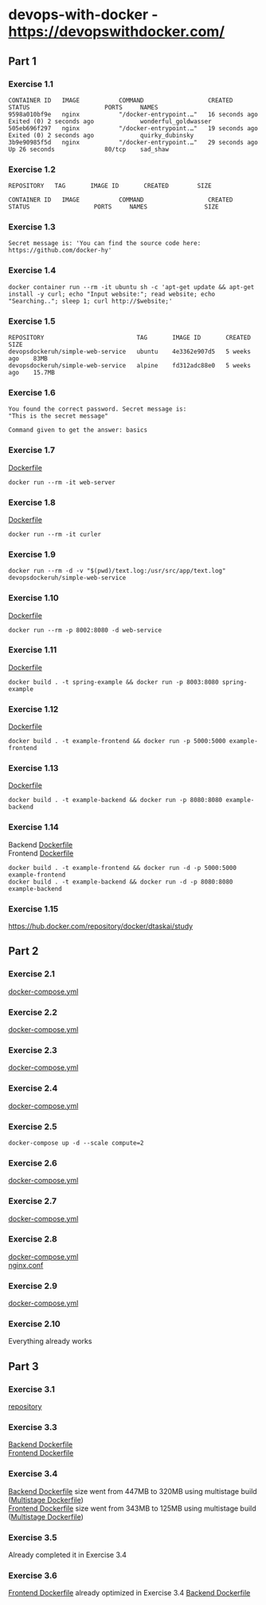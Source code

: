 # devops-with-docker - https://devopswithdocker.com/

## Part 1

### Exercise 1.1

```
CONTAINER ID   IMAGE           COMMAND                  CREATED          STATUS                     PORTS     NAMES
9598a010bf9e   nginx           "/docker-entrypoint.…"   16 seconds ago   Exited (0) 2 seconds ago             wonderful_goldwasser
505eb696f297   nginx           "/docker-entrypoint.…"   19 seconds ago   Exited (0) 2 seconds ago             quirky_dubinsky
3b9e90985f5d   nginx           "/docker-entrypoint.…"   29 seconds ago   Up 26 seconds              80/tcp    sad_shaw
```

### Exercise 1.2

```
REPOSITORY   TAG       IMAGE ID       CREATED        SIZE

CONTAINER ID   IMAGE           COMMAND                  CREATED      STATUS                  PORTS     NAMES                SIZE
```

### Exercise 1.3

```
Secret message is: 'You can find the source code here: https://github.com/docker-hy'
```

### Exercise 1.4

```
docker container run --rm -it ubuntu sh -c 'apt-get update && apt-get install -y curl; echo "Input website:"; read website; echo "Searching.."; sleep 1; curl http://$website;'
```

### Exercise 1.5

```
REPOSITORY                          TAG       IMAGE ID       CREATED        SIZE
devopsdockeruh/simple-web-service   ubuntu    4e3362e907d5   5 weeks ago    83MB
devopsdockeruh/simple-web-service   alpine    fd312adc88e0   5 weeks ago    15.7MB
```

### Exercise 1.6

```
You found the correct password. Secret message is:
"This is the secret message"

Command given to get the answer: basics
```

### Exercise 1.7

[Dockerfile](part1/1.7/Dockerfile)

```
docker run --rm -it web-server
```

### Exercise 1.8

[Dockerfile](part1/1.8/Dockerfile)

```
docker run --rm -it curler
```

### Exercise 1.9

```
docker run --rm -d -v "$(pwd)/text.log:/usr/src/app/text.log" devopsdockeruh/simple-web-service
```

### Exercise 1.10

[Dockerfile](part1/1.7/Dockerfile)

```
docker run --rm -p 8002:8080 -d web-service
```

### Exercise 1.11

[Dockerfile](part1/1.11/Dockerfile)

```
docker build . -t spring-example && docker run -p 8003:8080 spring-example
```

### Exercise 1.12

[Dockerfile](part1/1.12/Dockerfile)

```
docker build . -t example-frontend && docker run -p 5000:5000 example-frontend
```

### Exercise 1.13

[Dockerfile](part1/1.13/Dockerfile)

```
docker build . -t example-backend && docker run -p 8080:8080 example-backend
```

### Exercise 1.14

Backend [Dockerfile](part1/1.14/backend/Dockerfile)   
Frontend [Dockerfile](part1/1.14/frontend/Dockerfile)

```
docker build . -t example-frontend && docker run -d -p 5000:5000 example-frontend
docker build . -t example-backend && docker run -d -p 8080:8080 example-backend
```

### Exercise 1.15

https://hub.docker.com/repository/docker/dtaskai/study

## Part 2

### Exercise 2.1

[docker-compose.yml](part2/2.1/docker-compose.yml)

### Exercise 2.2

[docker-compose.yml](part2/2.2/docker-compose.yml)

### Exercise 2.3

[docker-compose.yml](part2/2.3/docker-compose.yml)

### Exercise 2.4

[docker-compose.yml](part2/2.4/docker-compose.yml)

### Exercise 2.5

```
docker-compose up -d --scale compute=2
```

### Exercise 2.6

[docker-compose.yml](part2/2.6/docker-compose.yml)

### Exercise 2.7

[docker-compose.yml](part2/2.7/docker-compose.yml)

### Exercise 2.8

[docker-compose.yml](part2/2.8/docker-compose.yml)   
[nginx.conf](part2/2.8/nginx.conf)

### Exercise 2.9

[docker-compose.yml](part2/2.9/docker-compose.yml)

### Exercise 2.10

Everything already works

## Part 3

### Exercise 3.1

[repository](https://github.com/dtaskai/docker-hy.github.io)

### Exercise 3.3

[Backend Dockerfile](part3/3.3/backend/Dockerfile)   
[Frontend Dockerfile](part3/3.3/frontend/Dockerfile)

### Exercise 3.4

[Backend Dockerfile](part3/3.3/backend/Dockerfile) size went from 447MB to 320MB using multistage build ([Multistage Dockerfile](part3/3.4/backend/Dockerfile))   
[Frontend Dockerfile](part3/3.3/frontend/Dockerfile) size went from 343MB to 125MB using multistage build ([Multistage Dockerfile](part3/3.4/frontend/Dockerfile))

### Exercise 3.5

Already completed it in Exercise 3.4

### Exercise 3.6

[Frontend Dockerfile](part3/3.3/frontend/Dockerfile) already optimized in Exercise 3.4
[Backend Dockerfile](part3/3.6/Dockerfile)
